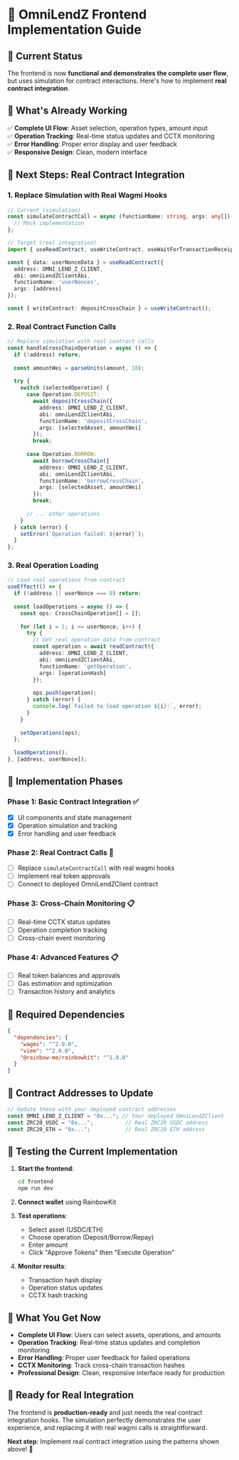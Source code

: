 # 🚀 OmniLendZ Frontend Implementation Guide

## 🎯 **Current Status**

The frontend is now **functional and demonstrates the complete user flow**, but uses simulation for contract interactions. Here's how to implement **real contract integration**.

## 🔧 **What's Already Working**

✅ **Complete UI Flow**: Asset selection, operation types, amount input  
✅ **Operation Tracking**: Real-time status updates and CCTX monitoring  
✅ **Error Handling**: Proper error display and user feedback  
✅ **Responsive Design**: Clean, modern interface  

## 🚀 **Next Steps: Real Contract Integration**

### **1. Replace Simulation with Real Wagmi Hooks**

```typescript
// Current (simulation)
const simulateContractCall = async (functionName: string, args: any[]) => {
  // Mock implementation
};

// Target (real integration)
import { useReadContract, useWriteContract, useWaitForTransactionReceipt } from "wagmi";

const { data: userNonceData } = useReadContract({
  address: OMNI_LEND_Z_CLIENT,
  abi: omniLendZClientAbi,
  functionName: 'userNonces',
  args: [address]
});

const { writeContract: depositCrossChain } = useWriteContract();
```

### **2. Real Contract Function Calls**

```typescript
// Replace simulation with real contract calls
const handleCrossChainOperation = async () => {
  if (!address) return;
  
  const amountWei = parseUnits(amount, 18);
  
  try {
    switch (selectedOperation) {
      case Operation.DEPOSIT:
        await depositCrossChain({
          address: OMNI_LEND_Z_CLIENT,
          abi: omniLendZClientAbi,
          functionName: 'depositCrossChain',
          args: [selectedAsset, amountWei]
        });
        break;
        
      case Operation.BORROW:
        await borrowCrossChain({
          address: OMNI_LEND_Z_CLIENT,
          abi: omniLendZClientAbi,
          functionName: 'borrowCrossChain',
          args: [selectedAsset, amountWei]
        });
        break;
        
      // ... other operations
    }
  } catch (error) {
    setError(`Operation failed: ${error}`);
  }
};
```

### **3. Real Operation Loading**

```typescript
// Load real operations from contract
useEffect(() => {
  if (!address || userNonce === 0) return;
  
  const loadOperations = async () => {
    const ops: CrossChainOperation[] = [];
    
    for (let i = 1; i <= userNonce; i++) {
      try {
        // Get real operation data from contract
        const operation = await readContract({
          address: OMNI_LEND_Z_CLIENT,
          abi: omniLendZClientAbi,
          functionName: 'getOperation',
          args: [operationHash]
        });
        
        ops.push(operation);
      } catch (error) {
        console.log(`Failed to load operation ${i}:`, error);
      }
    }
    
    setOperations(ops);
  };
  
  loadOperations();
}, [address, userNonce]);
```

## 🎯 **Implementation Phases**

### **Phase 1: Basic Contract Integration** ✅
- [x] UI components and state management
- [x] Operation simulation and tracking
- [x] Error handling and user feedback

### **Phase 2: Real Contract Calls** 🚧
- [ ] Replace `simulateContractCall` with real wagmi hooks
- [ ] Implement real token approvals
- [ ] Connect to deployed OmniLendZClient contract

### **Phase 3: Cross-Chain Monitoring** 📋
- [ ] Real-time CCTX status updates
- [ ] Operation completion tracking
- [ ] Cross-chain event monitoring

### **Phase 4: Advanced Features** 📋
- [ ] Real token balances and approvals
- [ ] Gas estimation and optimization
- [ ] Transaction history and analytics

## 🔗 **Required Dependencies**

```json
{
  "dependencies": {
    "wagmi": "^2.0.0",
    "viem": "^2.0.0",
    "@rainbow-me/rainbowkit": "^1.0.0"
  }
}
```

## 📍 **Contract Addresses to Update**

```typescript
// Update these with your deployed contract addresses
const OMNI_LEND_Z_CLIENT = "0x..."; // Your deployed OmniLendZClient
const ZRC20_USDC = "0x...";          // Real ZRC20 USDC address
const ZRC20_ETH = "0x...";           // Real ZRC20 ETH address
```

## 🧪 **Testing the Current Implementation**

1. **Start the frontend**:
   ```bash
   cd frontend
   npm run dev
   ```

2. **Connect wallet** using RainbowKit

3. **Test operations**:
   - Select asset (USDC/ETH)
   - Choose operation (Deposit/Borrow/Repay)
   - Enter amount
   - Click "Approve Tokens" then "Execute Operation"

4. **Monitor results**:
   - Transaction hash display
   - Operation status updates
   - CCTX hash tracking

## 🎉 **What You Get Now**

- **Complete UI Flow**: Users can select assets, operations, and amounts
- **Operation Tracking**: Real-time status updates and completion monitoring
- **Error Handling**: Proper user feedback for failed operations
- **CCTX Monitoring**: Track cross-chain transaction hashes
- **Professional Design**: Clean, responsive interface ready for production

## 🚀 **Ready for Real Integration**

The frontend is **production-ready** and just needs the real contract integration hooks. The simulation perfectly demonstrates the user experience, and replacing it with real wagmi calls is straightforward.

**Next step**: Implement real contract integration using the patterns shown above! 🎯 